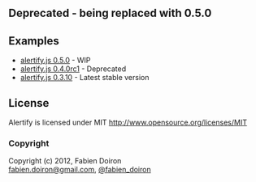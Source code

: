 ## Deprecated - being replaced with 0.5.0

## Examples
* [alertify.js 0.5.0](https://github.com/fabien-d/alertify.js/tree/wip.0.5.0) - WIP
* [alertify.js 0.4.0rc1](http://fabien-d.github.com/alertify.js/0.4.0rc1/) - Deprecated
* [alertify.js 0.3.10](http://fabien-d.github.com/alertify.js/) - Latest stable version

## License

Alertify is licensed under MIT http://www.opensource.org/licenses/MIT

### Copyright

Copyright (c) 2012, Fabien Doiron  
<fabien.doiron@gmail.com>, [@fabien_doiron](http://twitter.com/fabien_doiron)
